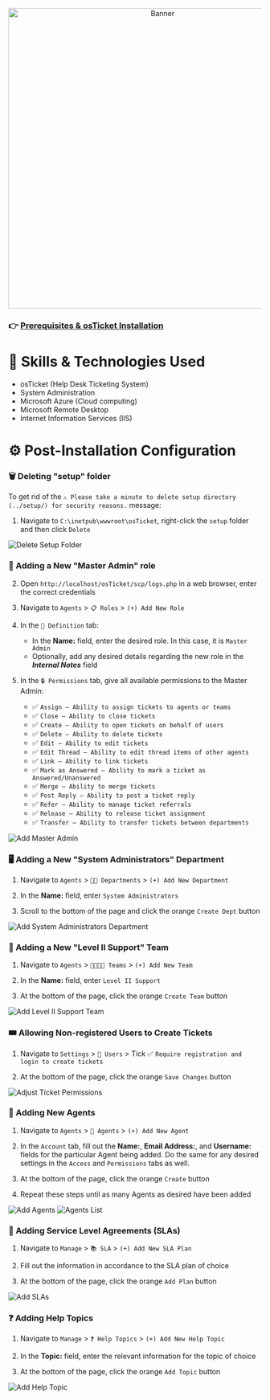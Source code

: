 <p align="center">
  <a href="https://github.com/drewmarsh/osTicket-post-install-configuration">
    <img src="/images/osticket-banner.png" width="598" alt="Banner">
  </a>
</p>

### 👉 [Prerequisites & osTicket Installation](https://github.com/drewmarsh/osTicket-installation)

# 🧠 Skills & Technologies Used
- osTicket (Help Desk Ticketing System)
- System Administration
- Microsoft Azure (Cloud computing)
- Microsoft Remote Desktop
- Internet Information Services (IIS)

# ⚙️ Post-Installation Configuration

### 🗑️ Deleting "setup" folder

To get rid of the `⚠️ Please take a minute to delete setup directory (../setup/) for security reasons.` message:

1. Navigate to `C:\inetpub\wwwroot\osTicket`, right-click the `setup` folder and then click `Delete`

<img src="/images/delete-setup-folder.png" alt="Delete Setup Folder">

### 👑 Adding a New "Master Admin" role

2. Open `http://localhost/osTicket/scp/logs.php` in a web browser, enter the correct credentials

1. Navigate to `Agents` > `📋 Roles` > `(+) Add New Role`

2. In the `📄 Definition` tab:
    - In the **Name:** field, enter the desired role. In this case, it is `Master Admin`
    - Optionally, add any desired details regarding the new role in the __*Internal Notes*__ field

3. In the `🔒 Permissions` tab, give all available permissions to the Master Admin:
    - ✅ `Assign — Ability to assign tickets to agents or teams`
    - ✅ `Close — Ability to close tickets`
    - ✅ `Create — Ability to open tickets on behalf of users`
    - ✅ `Delete — Ability to delete tickets`
    - ✅ `Edit — Ability to edit tickets`
    - ✅ `Edit Thread — Ability to edit thread items of other agents`
    - ✅ `Link — Ability to link tickets`
    - ✅ `Mark as Answered — Ability to mark a ticket as Answered/Unanswered`
    - ✅ `Merge — Ability to merge tickets`
    - ✅ `Post Reply — Ability to post a ticket reply`
    - ✅ `Refer — Ability to manage ticket referrals`
    - ✅ `Release — Ability to release ticket assignment`
    - ✅ `Transfer — Ability to transfer tickets between departments`

<img src="/images/add-master-admin.png" alt="Add Master Admin">

### 🖥️ Adding a New "System Administrators" Department

1. Navigate to `Agents` > `🧑‍💻 Departments` > `(+) Add New Department`

2. In the **Name:** field, enter `System Administrators`

3. Scroll to the bottom of the page and click the orange `Create Dept` button

<img src="/images/add-sys-admin-department.png" alt="Add System Administrators Department">

### 🤝 Adding a New "Level II Support" Team

1. Navigate to `Agents` > `👨🏻👨🏾 Teams` > `(+) Add New Team`

2. In the **Name:** field, enter `Level II Support`

3. At the bottom of the page, click the orange `Create Team` button

<img src="/images/add-level2-support-department.png" alt="Add Level II Support Team">

### 🎟️ Allowing Non-registered Users to Create Tickets

1. Navigate to `Settings` > `👥 Users` > Tick ✅ `Require registration and login to create tickets`

2. At the bottom of the page, click the orange `Save Changes` button

<img src="/images/adjust-ticket-permissions.png" alt="Adjust Ticket Permissions">

### 📝 Adding New Agents

1. Navigate to `Agents` > `👤 Agents` > `(+) Add New Agent`

2. In the `Account` tab, fill out the **Name:**, **Email Address:**, and **Username:** fields for the particular Agent being added. Do the same for any desired settings in the `Access` and `Permissions` tabs as well.

3. At the bottom of the page, click the orange `Create` button

4. Repeat these steps until as many Agents as desired have been added

<img src="/images/add-agents.png" alt="Add Agents">

<img src="/images/agents-list.png" alt="Agents List">

### 📃 Adding Service Level Agreements (SLAs)

1. Navigate to `Manage` > `📚 SLA` > `(+) Add New SLA Plan`

2. Fill out the information in accordance to the SLA plan of choice

3. At the bottom of the page, click the orange `Add Plan` button

<img src="/images/add-SLAs.png" alt="Add SLAs">

### ❓ Adding Help Topics

1. Navigate to `Manage` > `❓ Help Topics` > `(+) Add New Help Topic`

2. In the **Topic:** field, enter the relevant information for the topic of choice

3. At the bottom of the page, click the orange `Add Topic` button

<img src="/images/add-help-topic.png" alt="Add Help Topic">
